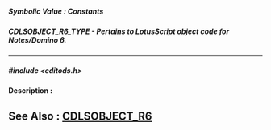 ##### Symbolic Value : Constants
##### CDLSOBJECT_R6_TYPE - Pertains to LotusScript object code for Notes/Domino 6.
---
##### #include <editods.h>
**Description :**

**See Also :**
[CDLSOBJECT_R6](D:/md_files/CDLSOBJECT_R6.md)
---
